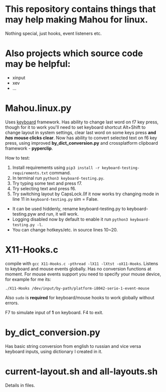# This repository contains things that may help making Mahou for linux.

Nothing special, just hooks, event listeners etc.

# Also projects which source code may be helpful:

- xinput
- xev
- ...

# Mahou.linux.py

Uses [keyboard](https://github.com/boppreh/keyboard) framework.
Has ability to change last word on f7 key press, though for it to work you'll need to set keyboard shortcut Alt+Shift to change layout in system settings, clear last word on some keys press **and _has_ mouse clicks clear**.
Now has ability to convert selected text on f6 key press, using improved **by_dict_conversion.py** and crossplatform clipboard framework - **pyperclip**.

How to test: 

1. Install requirements using `pip3 install -r keyboard-testing-requirements.txt` command.
2. In terminal run `python3 keyboard-testing.py`.
3. Try typing some text and press f7.
4. Try selecting text and press f6.
5. Try switching layout by CapsLock.(If it now works try changing mode in line 11 in `keyboard-testing.py` sim = False.

- It can be used hiddenly, rename keyboard-testing.py to keyboard-testing.pyw and run, it will work.
- Logging disabled now by default to enable it run `python3 keyboard-testing.py -l`.
- You can change hotkeys/etc. in source lines 10\~20.

# X11-Hooks.c

compile with `gcc X11-Hooks.c -pthread -lX11 -lXtst -oX11-Hooks`.
Listens to keyboard and mouse events globally. Has no conversion functions at moment. 
For mouse events support you need to specify your mouse device, for example for me its:
```
./X11-Hooks /dev/input/by-path/platform-i8042-serio-1-event-mouse
```
Also `sudo` is **required** for keyboard/mouse hooks to work globally without errors.

F7 to simulate input of **1** on keyboard. F4 to exit.

# by_dict_conversion.py

Has basic string conversion from english to russian and vice versa keyboard inputs, using dictionary I created in it. 

# current-layout.sh and all-layouts.sh

Details in files.

